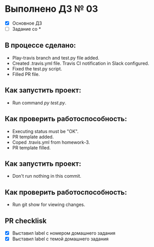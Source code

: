 # Выполнено ДЗ № 03

 - [x] Основное ДЗ
 - [ ] Задание со *

## В процессе сделано:
 - Play-travis branch and test.py file added.
 - Created .travis.yml file. Travis CI notification in Slack configured.
 - Fixed the test.py script.
 - Filled PR file.

## Как запустить проект:
 - Run command *py test.py*.

## Как проверить работоспособность:
 - Executing status must be "OK".
 - PR template added.
 - Coped .travis.yml from homework-3.
 - PR template filled.

## Как запустить проект:
 - Don't run nothing in this commit.

## Как проверить работоспособность:
 - Run git show for viewing changes.

## PR checklisk
 - [x] Выставил label с номером домашнего задания
 - [x] Выставил label с темой домашнего задания
